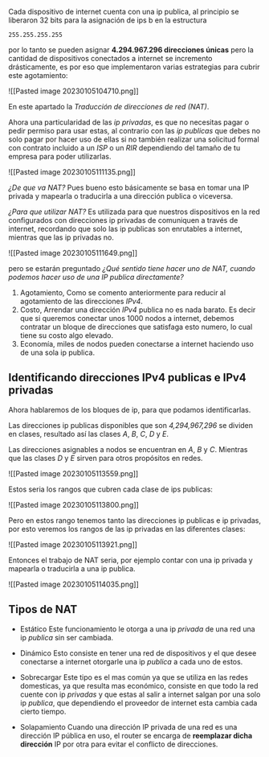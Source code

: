 Cada dispositivo de internet  cuenta con una ip publica, al principio se liberaron 32 bits para la asignación de ips b en la estructura

	255.255.255.255

por lo tanto se pueden asignar **4.294.967.296 direcciones únicas** pero la cantidad de dispositivos conectados a internet se incremento drásticamente, es por eso que implementaron varias estrategias para cubrir este agotamiento:

![[Pasted image 20230105104710.png]]

En este apartado la *Traducción de direcciones de red (NAT)*.

Ahora una particularidad de las *ip privadas*, es que no necesitas pagar o pedir permiso para usar estas, al contrario con las *ip publicas* que debes no solo pagar por hacer uso de ellas si no también realizar una solicitud formal con contrato incluido a un *ISP* o un *RIR* dependiendo del tamaño de tu empresa para poder utilizarlas.

![[Pasted image 20230105111135.png]]

*¿De que va NAT?*
Pues bueno esto básicamente se basa en tomar una IP privada y mapearla o traducirla a una dirección publica o viceversa.

*¿Para que utilizar NAT?*
Es utilizada para que nuestros dispositivos en la red configurados con direcciones ip privadas de comuniquen a través de internet, recordando que solo las ip publicas son enrutables a internet, mientras que las ip privadas no.

![[Pasted image 20230105111649.png]]

pero se estarán preguntado *¿Qué sentido tiene hacer uno de NAT, cuando podemos hacer uso de una IP publica directamente?*

1. Agotamiento, Como se comento anteriormente para reducir al agotamiento de las direcciones *IPv4*.
2. Costo, Arrendar una dirección *IPv4* publica no es nada barato.
Es decir que si queremos conectar unos 1000 nodos a internet, debemos contratar un bloque de direcciones que satisfaga esto numero, lo cual tiene su costo algo elevado.
3. Economía, miles de nodos pueden conectarse a internet haciendo uso de una sola ip publica.


## Identificando direcciones IPv4 publicas e IPv4 privadas 
Ahora hablaremos de los bloques de ip, para que podamos identificarlas.

Las direcciones ip publicas disponibles que son *4,294,967,296* se dividen en clases, resultado así las clases *A*, *B*, *C*, *D* y *E*.

Las direcciones asignables a nodos se encuentran en *A*, *B* y *C*. Mientras que las clases *D* y *E* sirven para otros propósitos en redes.

![[Pasted image 20230105113559.png]]

Estos seria los rangos que cubren cada clase de ips publicas:

![[Pasted image 20230105113800.png]]

Pero en estos rango tenemos tanto las direcciones ip publicas e ip privadas, por esto veremos los rangos de las ip privadas en las diferentes clases:

![[Pasted image 20230105113921.png]]

Entonces el trabajo de NAT seria, por ejemplo contar con una ip privada y mapearla o traducirla a una ip publica.

![[Pasted image 20230105114035.png]]







## Tipos de NAT

- Estático
Este funcionamiento le otorga a una ip *privada* de una red una ip *publica* sin ser cambiada.

- Dinámico
Esto consiste en tener una red de dispositivos y el que desee conectarse a internet otorgarle una ip *publica* a cada uno de estos.

- Sobrecargar
Este tipo es el mas común ya que se utiliza en las redes domesticas, ya que resulta mas económico, consiste en que todo la red cuente con ip *privadas* y que estas al salir a internet salgan por una solo ip *publica*, que dependiendo el proveedor de internet esta cambia cada cierto tiempo.

- Solapamiento
Cuando una dirección IP privada de una red es una dirección IP pública en uso, el router se encarga de **reemplazar dicha dirección** IP por otra para evitar el conflicto de direcciones.